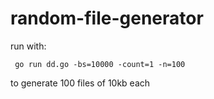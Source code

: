 # random-file-generator

run with:
```
 go run dd.go -bs=10000 -count=1 -n=100
```
to generate 100 files of 10kb each

